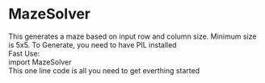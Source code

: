 # MazeSolver
This generates a maze based on input row and column size. Minimum size is 5x5. To Generate, you need to have PIL installed
<br>
Fast Use:
<br>
import MazeSolver
<br>
This one line code is all you need to get everthing started
